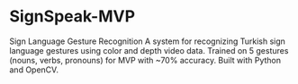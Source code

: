 # SignSpeak-MVP
Sign Language Gesture Recognition A system for recognizing Turkish sign language gestures using color and depth video data. Trained on 5 gestures (nouns, verbs, pronouns) for MVP with ~70% accuracy. Built with Python and OpenCV.

